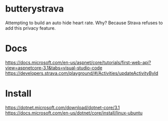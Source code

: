 # butterystrava

Attempting to build an auto hide heart rate. Why? Because Strava refuses to add this privacy feature.

# Docs
https://docs.microsoft.com/en-us/aspnet/core/tutorials/first-web-api?view=aspnetcore-3.1&tabs=visual-studio-code
https://developers.strava.com/playground/#/Activities/updateActivityById

# Install
https://dotnet.microsoft.com/download/dotnet-core/3.1
https://docs.microsoft.com/en-us/dotnet/core/install/linux-ubuntu
